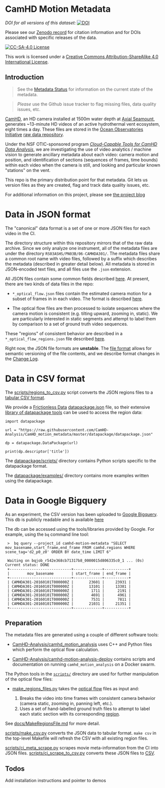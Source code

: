 # CamHD Motion Metadata

_DOI for all versions of this dataset:_ [![DOI](https://zenodo.org/badge/90894043.svg)](https://zenodo.org/badge/latestdoi/90894043)  

Please see our [Zenodo record](https://zenodo.org/badge/latestdoi/90894043) for citation information and for DOIs associated with specific releases of the data.

[![CC-SA-4.0 License](https://i.creativecommons.org/l/by-sa/4.0/88x31.png)](http://creativecommons.org/licenses/by-sa/4.0/)

This work is licensed under a [Creative Commons Attribution-ShareAlike 4.0 International License](http://creativecommons.org/licenses/by-sa/4.0/).

## Introduction

>  See the [Metadata Status](docs/MetadataStatus.md) for information on the current state of the metadata.

>  _Please_ use the Github issue tracker to flag missing files, data quality issues, etc.


[CamHD](http://www.interactiveoceans.washington.edu/story/High_Definition_Video_Camera), an HD camera installed at 1500m water depth at [Axial Seamount](https://en.wikipedia.org/wiki/Axial_Seamount), generates ~13-minute HD videos of an active hydrothermal vent ecosystem, eight times a day.   These files are stored in the [Ocean Observatories Initiative](http://oceanobservatories.org/) [raw data repository](https://rawdata.oceanobservatories.org/files/RS03ASHS/PN03B/06-CAMHDA301/).

Under the NSF OTIC-sponsored program [_Cloud-Capable Tools for CamHD Data Analysis_](https://camhd-analysis.github.io/public-www/), we are investigating the use of video analytics / machine vision to generate ancillary metadata about each video: camera motion and position, and identification of sections (sequences of frames, time bounds) within each video when the camera is still, and looking and particular known "stations" on the vent.

This repo is the primary distribution point for that metadata.   Git lets us
version files as they are created, flag and track data quality issues, etc.

For additional information on this project, please see [the project blog](https://camhd-analysis.github.io/public-www/)

# Data in JSON format

The "canonical" data format is a set of one or more JSON files for each video in the CI.

The directory structure within this repository mirrors that of the raw data
archive.  Since we only analyze one instrument, all of the metadata files are under the
directory `RS03ASHS/PN03B/06-CAMHDA301/`.   The metadata files share a common root
name with video files, followed by a suffix which describes the metadata
(described in greater detail below).  All metadata is stored in JSON-encoded
text files, and all files use the `.json` extension.   

All JSON files contain some common fields described [here](docs/JsonCommon.md).  At present, there are two kinds of data files in the repo:

 * `*_optical_flow.json` files contain the estimated camera motion for a subset of frames in in each video.  The format is described [here](docs/OpticalFlowJson.md).

 * The optical flow files are then processed to isolate sequences where the camera motion is consistent (e.g. tilting upward, zooming in, static).   We are particularly interested in static segments and attempt to label them by comparison to a set of ground truth video sequences.

  These "regions" of consistent behavior are described in a `*_optical_flow_regions.json` file described [here](docs/OpticalFlowRegionsJson.md).

Right now, the JSON file formats are __unstable__.   The [file format](docs/JsonCommon.md) allows for semantic versioning of the file contents, and we describe format changes in the [Change Log](docs/ChangeLog.md).



# Data in CSV format

The [scripts/regions_to_csv.py](scripts/regions_to_csv.py) script converts the JSON
regions files to a [tabular CSV format](datapackage/regions.csv).

We provide a
[Frictionless Data](http://frictionlessdata.io/)  [datapackage.json](datapackage/datapackage.json) file, so their extensive [library of datapackage tools](http://frictionlessdata.io/tools/) can be used to access the region data:

    import datapackage

    url = "https://raw.githubusercontent.com/CamHD-Analysis/CamHD_motion_metadata/master/datapackage/datapackage.json"

    dp = datapackage.DataPackage(url)

    print(dp.descriptor['title'])



The [datapackage/scripts/](datapackage/scripts/) directory contains
Python scripts specific to the datapackage format.

The [datapackage/examples/](datapackage/examples/) directory contains
more examples written using the datapackage.


# Data in Google Bigquery

As an experiment, the CSV version has been uploaded to [Google Bigquery](https://cloud.google.com/bigquery/).  
This db is publicly readable and is available [here](https://bigquery.cloud.google.com/queries/camhd-motion-metadata)

The db can be accessed using the tools/libraries provided by Google.   For example, using the `bq`
 command line tool:

     >  bq query --project_id camhd-motion-metadata "SELECT mov_basename,start_frame,end_frame FROM camhd.regions WHERE scene_tag='d2_p0_z0' ORDER BY date_time LIMIT 6"

     Waiting on bqjob_r542e368cb71317b8_0000015d806335c0_1 ... (0s) Current status: DONE
     +----------------------------+-------------+-----------+
     |        mov_basename        | start_frame | end_frame |
     +----------------------------+-------------+-----------+
     | CAMHDA301-20160101T000000Z |       23601 |     23931 |
     | CAMHDA301-20160101T000000Z |       13101 |     13381 |
     | CAMHDA301-20160101T000000Z |        1711 |      2191 |
     | CAMHDA301-20160101T000000Z |        4691 |      4961 |
     | CAMHDA301-20160101T000000Z |        7531 |      7811 |
     | CAMHDA301-20160101T000000Z |       21031 |     21351 |
     +----------------------------+-------------+-----------+

## Preparation

The metadata files are generated using a couple of different software tools:

  * [CamHD-Analysis/camhd_motion_analysis](https://github.com/CamHD-Analysis/camhd_motion_analysis) uses C++ and Python files which perform the optical flow calculation.

  * [CamHD-Analysis/camhd-motion-analysis-deploy](https://github.com/CamHD-Analysis/camhd-motion-analysis-deploy) contains scripts and documentation on running  `camhd_motion_analysis`
  on a Docker swarm.

The Python tools in the [`scripts/`](scripts/) directory are used for
further manipulation of the optical flow files:

  * [make_regions_files.py](docs/MakeRegionsFile.md) takes the [optical flow](docs/OpticalFlowJson.md) files as input and:

    1. Breaks the video into time frames with consistent camera behavior (camera static, zooming in, panning left, etc.).  
    1. Uses a set of hand-labelled ground truth files to attempt to label each static section with its corresponding [region](docs/Regions.md).

  See [docs/MakeRegionsFile.md](docs/MakeRegionsFile.md) for more detail.

[scripts/make_csv.py](scripts/make_csv.py) converts the JSON data to tabular format.
`make csv` in the top-level Makefile will refresh the CSV with all existing region files.

[scripts/ci_meta_scrape.py](scripts/ci_meta_scrape.py) scrapes movie meta-information from the CI into JSON files.   [scripts/ci_scrape_to_csv.py](scripts/ci_scrape_to_csv.py) converts these JSON files to  [CSV](datapackage/movie_metadata.csv).

## Todos

Add installation instructions and pointer to demos
